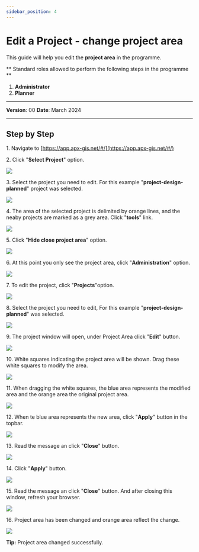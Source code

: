 ```yaml
---
sidebar_position: 4
---
```


# Edit a Project - change project area

This guide will help you edit the **project area** in the programme.

** Standard roles allowed to perform the following steps in the programme **

1.	**Administrator**
2.  **Planner**

------------

**Version**: 00
**Date**: March 2024

------------
## **Step by Step**

1\. Navigate to [https://app.apx-gis.net/#/](https://app.apx-gis.net/#/)


2\. Click "**Select Project**" option.

![](static/img/downloads/04-edit-project-area_1.jpeg)


3\. Select the project you need to edit. For this example "**project-design-planned**" project was selected.

![](static/img/downloads/04-edit-project-area_2.jpeg)


4\. The area of the selected project is delimited by orange lines, and the neaby projects are marked as a grey area. Click "**tools**" link.

![](static/img/downloads/04-edit-project-area_3.jpeg)


5\. Click "**Hide close project area**" option.

![](static/img/downloads/04-edit-project-area_4.jpeg)


6\. At this point you only see the project area, click "**Administration**" option.

![](static/img/downloads/04-edit-project-area_5.jpeg)


7\. To edit the project, click "**Projects**"option.

![](static/img/downloads/04-edit-project-area_6.jpeg)


8\. Select the project you need to edit, For this example "**project-design-planned**" was selected.

![](static/img/downloads/04-edit-project-area_7.jpeg)


9\. The project window will open, under Project Area click "**Edit**" button.

![](static/img/downloads/04-edit-project-area_8.jpeg)


10\. White squares indicating the project area will be shown. Drag these white squares to modify the area.

![](static/img/downloads/04-edit-project-area_9.jpeg)


11\. When dragging the white squares, the blue area represents the modified area and the orange area the original project area.

![](static/img/downloads/04-edit-project-area_10.jpeg)


12\. When te blue area represents the new area, click "**Apply**" button in the topbar.

![](static/img/downloads/04-edit-project-area_11.jpeg)


13\. Read the message an click "**Close**" button.

![](static/img/downloads/04-edit-project-area_12.jpeg)


14\. Click "**Apply**" button.

![](static/img/downloads/04-edit-project-area_13.jpeg)


15\. Read the message an click "**Close**" button. And after closing this window, refresh your browser.

![](static/img/downloads/04-edit-project-area_14.jpeg)


16\. Project area has been changed and orange area reflect the change.

![](static/img/downloads/04-edit-project-area_15.jpeg)


**Tip:** Project area changed successfully.
